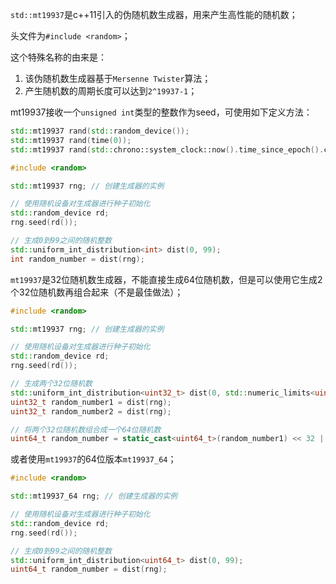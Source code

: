 `std::mt19937`是c++11引入的伪随机数生成器，用来产生高性能的随机数；

头文件为`#include <random>`；

这个特殊名称的由来是：
1. 该伪随机数生成器基于`Mersenne Twister`算法；
2. 产生随机数的周期长度可以达到`2^19937-1`；

mt19937接收一个`unsigned int`类型的整数作为seed，可使用如下定义方法：
```c++
std::mt19937 rand(std::random_device());
std::mt19937 rand(time(0));
std::mt19937 rand(std::chrono::system_clock::now().time_since_epoch().count());
```

```c++
#include <random>

std::mt19937 rng; // 创建生成器的实例

// 使用随机设备对生成器进行种子初始化
std::random_device rd;
rng.seed(rd());

// 生成0到99之间的随机整数
std::uniform_int_distribution<int> dist(0, 99);
int random_number = dist(rng);

```

`mt19937`是32位随机数生成器，不能直接生成64位随机数，但是可以使用它生成2个32位随机数再组合起来（不是最佳做法）；
```c++
#include <random>

std::mt19937 rng; // 创建生成器的实例

// 使用随机设备对生成器进行种子初始化
std::random_device rd;
rng.seed(rd());

// 生成两个32位随机数
std::uniform_int_distribution<uint32_t> dist(0, std::numeric_limits<uint32_t>::max());
uint32_t random_number1 = dist(rng);
uint32_t random_number2 = dist(rng);

// 将两个32位随机数组合成一个64位随机数
uint64_t random_number = static_cast<uint64_t>(random_number1) << 32 | random_number2;

```

或者使用`mt19937`的64位版本`mt19937_64`；
```c++
#include <random>

std::mt19937_64 rng; // 创建生成器的实例

// 使用随机设备对生成器进行种子初始化
std::random_device rd;
rng.seed(rd());

// 生成0到99之间的随机整数
std::uniform_int_distribution<uint64_t> dist(0, 99);
uint64_t random_number = dist(rng);

```